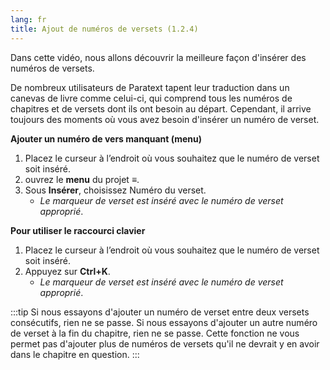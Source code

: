 ```yaml
---
lang: fr
title: Ajout de numéros de versets (1.2.4)
---
```


Dans cette vidéo, nous allons découvrir la meilleure façon d'insérer des numéros de versets.

De nombreux utilisateurs de Paratext tapent leur traduction dans un canevas de livre comme celui-ci, qui comprend tous les numéros de chapitres et de versets dont ils ont besoin au départ. Cependant, il arrive toujours des moments où vous avez besoin d'insérer un numéro de verset.

**Ajouter un numéro de vers manquant (menu)**

1.  Placez le curseur à l’endroit où vous souhaitez que le numéro de verset soit inséré.
1.  ouvrez le **menu** du projet **≡**.
1.  Sous **Insérer**, choisissez Numéro du verset.  
     -  *Le marqueur de verset est inséré avec le numéro de verset approprié*.

**Pour utiliser le raccourci clavier**

1.  Placez le curseur à l’endroit où vous souhaitez que le numéro de verset soit inséré.
1.  Appuyez sur **Ctrl+K**.  
     -  *Le marqueur de verset est inséré avec le numéro de verset approprié*.

:::tip
Si nous essayons d'ajouter un numéro de verset entre deux versets consécutifs, rien ne se passe. Si nous essayons d'ajouter un autre numéro de verset à la fin du chapitre, rien ne se passe. Cette fonction ne vous permet pas d'ajouter plus de numéros de versets qu'il ne devrait y en avoir dans le chapitre en question.
:::
